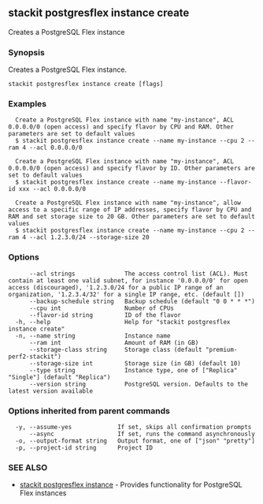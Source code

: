## stackit postgresflex instance create

Creates a PostgreSQL Flex instance

### Synopsis

Creates a PostgreSQL Flex instance.

```
stackit postgresflex instance create [flags]
```

### Examples

```
  Create a PostgreSQL Flex instance with name "my-instance", ACL 0.0.0.0/0 (open access) and specify flavor by CPU and RAM. Other parameters are set to default values
  $ stackit postgresflex instance create --name my-instance --cpu 2 --ram 4 --acl 0.0.0.0/0

  Create a PostgreSQL Flex instance with name "my-instance", ACL 0.0.0.0/0 (open access) and specify flavor by ID. Other parameters are set to default values
  $ stackit postgresflex instance create --name my-instance --flavor-id xxx --acl 0.0.0.0/0

  Create a PostgreSQL Flex instance with name "my-instance", allow access to a specific range of IP addresses, specify flavor by CPU and RAM and set storage size to 20 GB. Other parameters are set to default values
  $ stackit postgresflex instance create --name my-instance --cpu 2 --ram 4 --acl 1.2.3.0/24 --storage-size 20
```

### Options

```
      --acl strings              The access control list (ACL). Must contain at least one valid subnet, for instance '0.0.0.0/0' for open access (discouraged), '1.2.3.0/24 for a public IP range of an organization, '1.2.3.4/32' for a single IP range, etc. (default [])
      --backup-schedule string   Backup schedule (default "0 0 * * *")
      --cpu int                  Number of CPUs
      --flavor-id string         ID of the flavor
  -h, --help                     Help for "stackit postgresflex instance create"
  -n, --name string              Instance name
      --ram int                  Amount of RAM (in GB)
      --storage-class string     Storage class (default "premium-perf2-stackit")
      --storage-size int         Storage size (in GB) (default 10)
      --type string              Instance type, one of ["Replica" "Single"] (default "Replica")
      --version string           PostgreSQL version. Defaults to the latest version available
```

### Options inherited from parent commands

```
  -y, --assume-yes             If set, skips all confirmation prompts
      --async                  If set, runs the command asynchronously
  -o, --output-format string   Output format, one of ["json" "pretty"]
  -p, --project-id string      Project ID
```

### SEE ALSO

* [stackit postgresflex instance](./stackit_postgresflex_instance.md)	 - Provides functionality for PostgreSQL Flex instances

